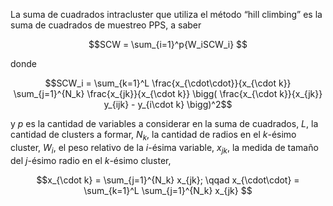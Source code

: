 La suma de cuadrados intracluster que utiliza el método “hill climbing” 
es la suma de cuadrados de muestreo PPS, a saber

```math
SCW = \sum_{i=1}^p{W_iSCW_i} 
```

donde

```math
SCW_i = \sum_{k=1}^L \frac{x_{\cdot\cdot}}{x_{\cdot k}}
        \sum_{j=1}^{N_k} \frac{x_{jk}}{x_{\cdot k}}
        \bigg( \frac{x_{\cdot k}}{x_{jk}} y_{ijk} - y_{i\cdot k} \bigg)^2
```

y 
$`p`$ es la cantidad de variables a considerar en la suma de cuadrados,
$`L`$, la cantidad de clusters a formar,
$`N_k`$, la cantidad de radios en el $k$-ésimo cluster,
$`W_i`$, el peso relativo de la $i$-ésima variable,
$`x_{jk}`$, la medida de tamaño del $j$-ésimo radio en el $k$-ésimo cluster,

```math
x_{\cdot k} = \sum_{j=1}^{N_k} x_{jk};
\qqad
x_{\cdot\cdot} = \sum_{k=1}^L \sum_{j=1}^{N_k} x_{jk}

```